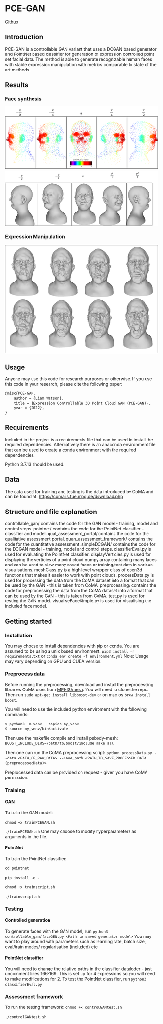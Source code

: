 # PCE-GAN 
[Github](https://github.com/Liam-Watson/PCE-GAN)
## Introduction
PCE-GAN is a controllable GAN variant that uses a DCGAN based generator and PointNet based classifier for generation of expression controlled point set facial data. 
The method is able to generate recognizable human faces with stable expression manipulation with metrics comparable to state of the art methods.
## Results

### Face synthesis
![pcface](results/pcbaseline.drawio.png)
![surfacerecon](results/facebaseline.png)
### Expression Manipulation
![expression](results/mOpenExpression2.drawio.png)
## Usage
Anyone may use this code for research purposes or otherwise. If you use this code in your research, please cite the following paper:
```
@misc{PCE-GAN,
    author = {Liam Watson},
    title = {Expression Controllable 3D Point Cloud GAN (PCE-GAN)},
    year = {2022},
}
```
## Requirements
Included in the project is a requirements file that can be used to install the required dependencies.
Alternatively there is an anaconda environment file that can be used to create a conda environment with the required dependencies.

Python 3.7.13 should be used.

## Data
The data used for training and testing is the data introduced by CoMA and can be found at: https://coma.is.tue.mpg.de/download.php

## Structure and file explanation
controllable_gan/ contains the code for the GAN model - training, model and control steps.
pointnet/ contains the code for the PointNet classifier - classifier and model.
qual_assessment_portal/ contains the code for the qualitative assessment portal.
quan_assessment_framework/ contains the code for the quantitative assessment.
simpleDCGAN/ contains the code for the DCGAN model - training, model and control steps.
classifierEval.py is used for evaluating the PointNet classifier.
displayVerticies.py is used for displaying the verticies of a point cloud numpy array containing many faces and can be used to view many saved faces or training/test data in various visualisations.
meshClass.py is a high level wrapper class of open3d functions that makes it easier to work with point clouds.
processData.py is used for processing the data from the CoMA dataset into a format that can be used by the GAN - this is taken from CoMA.
preprocessing/ contains the code for preprocessing the data from the CoMA dataset into a format that can be used by the GAN - this is taken from CoMA.
test.py is used for testing the GAN model.
visualiseFaceSimple.py is used for visualising the included face model.

## Getting started 
### Installation 
You may choose to install dependencies with pip or conda. 
You are assumed to be using a unix based environment. 
`pip3 install -r requirements.txt` or `conda env create -f environment.yml`
Note: Usage may vary depending on GPU and CUDA version.

### Preprocess data


Before running the preprocessing, download and install the preprocessing libraries CoMA uses from [MPI-IS/mesh](https://github.com/MPI-IS/mesh).
You will need to clone the repo.
Then run `sudo apt-get install libboost-dev` or on mac os `brew install boost`.

You will need to use the included python enviroment with the following commands: 
```
$ python3 -m venv --copies my_venv
$ source my_venv/bin/activate
```
Then use the makefile compile and install psbody-mesh:
`BOOST_INCLUDE_DIRS=/path/to/boost/include make all`

Then one can run the CoMA preprocessing script: 
`python processData.py --data <PATH_OF_RAW_DATA> --save_path <PATH_TO_SAVE_PROCESSED DATA (preprocessedData)>`

Preprocessed data can be provided on request - given you have CoMA permission.

### Training
#### GAN 
To train the GAN model: 

`chmod +x trainPCEGAN.sh`

`./trainPCEGAN.sh` One may choose to modify hyperparameters as arguments in the file. 

#### PointNet
To train the PointNet classifier: 

`cd pointnet` 

`pip install -e .` 

`chmod +x trainscript.sh` 

`./trainscript.sh` 

### Testing
#### Controlled generation
To generate faces with the GAN model, run `python3 controllable_gan/faceGEN.py <Path to saved generator model>`
You may want to play around with parameters such as learning rate, batch size, eval/train modes/ regularisation (included) etc.
#### PointNet classifier
You will need to change the relative paths in the classifier dataloder - just uncomment lines 166-169.
This is set up for 4 expressions so you will need to make modifications for 2. 
To test the PointNet classifier, run `python3 classifierEval.py`

### Assessment framework
To run the testing framework:
`chmod +x controlGANtest.sh` 

`./controlGANtest.sh`



